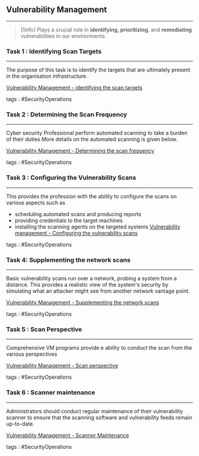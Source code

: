 ## Vulnerability Management
---
>[!info]
>Plays a crucial role in **identifying, prioritizing**, and **remediating** vulnerabilities in our environments.

### Task 1 : Identifying Scan Targets
---
The purpose of this task is to identify the targets that are ultimately present in the organisation infrastructure.

[Vulnerability Management - identifying the scan targets](../concepts/Vulnerability%20Management%20-%20identifying%20the%20scan%20targets.md)

tags : #SecurityOperations 

### Task 2 : Determining the Scan Frequency 
---
Cyber security Professional perform automated scanning to take a burden of their duties  More details on the automated scanning is given below.

[Vulnerability  Management - Determining the scan frequency](../concepts/Vulnerability%20%20Management%20-%20Determining%20the%20scan%20frequency.md)

tags : #SecurityOperations 

### Task 3 : Configuring the Vulnerability Scans 
---
This provides the profession with the ability to configure the scans on various aspects such as 
- scheduling automated scans and producing reports
- providing credentials to the target machines 
- installing the scanning agents on the targeted systems 
[Vulnerability management - Configuring the vulnerability scans](../concepts/Vulnerability%20management%20-%20Configuring%20the%20vulnerability%20scans.md)

tags : #SecurityOperations 

### Task 4: Supplementing the network scans 
---
Basic vulnerability scans run over a network, probing a system from a distance. This provides a realistic view of the system's security by simulating what an attacker might see from another network vantage
point.

[Vulnerability Management - Supplementing the network scans](../concepts/Vulnerability%20Management%20-%20Supplementing%20the%20network%20scans.md)

tags : #SecurityOperations 
### Task 5 : Scan Perspective
---
Comprehensive VM programs provide e ability to conduct the scan from the various perspectives

[Vulnerability Management - Scan perspective](../concepts/Vulnerability%20Management%20-%20Scan%20perspective.md)

tags : #SecurityOperations 

### Task 6 : Scanner maintenance
---
Administrators should conduct regular maintenance of their vulnerability scanner to ensure that the scanning software and vulnerability feeds remain up-to-date.

[Vulnerability Management - Scanner Maintenance](../concepts/Vulnerability%20Management%20-%20Scanner%20Maintenance.md)

tags : #SecurityOperations 